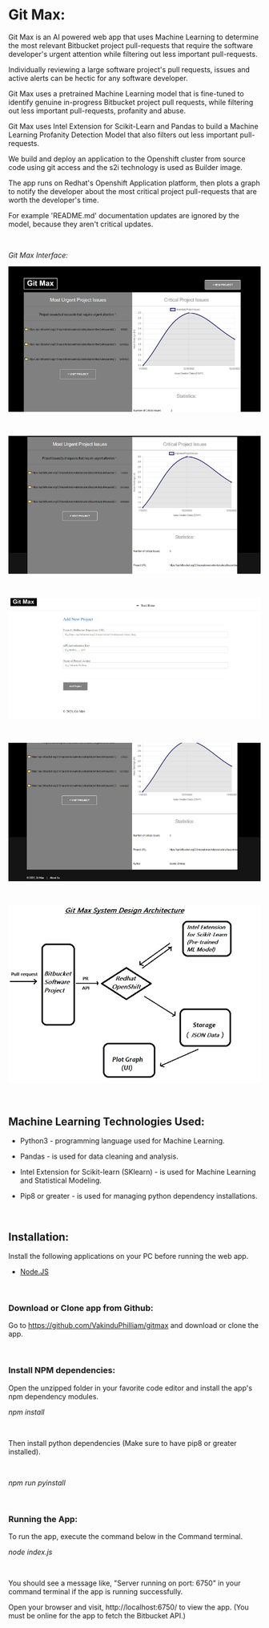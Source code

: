 
# Git Max:

Git Max is an AI powered web app that uses Machine Learning to determine the most relevant Bitbucket project pull-requests that require the software developer's  urgent attention while filtering out less important pull-requests. 

Individually reviewing a large software project's pull requests, issues and active alerts can be hectic for any software developer. 

Git Max uses a pretrained Machine Learning model that is fine-tuned to identify genuine in-progress Bitbucket project pull requests, while filtering out less important pull-requests, profanity and abuse. 

Git Max uses Intel Extension for Scikit-Learn and Pandas to build a Machine Learning Profanity Detection Model that also filters out less important pull-requests. 

We build and deploy an application to the Openshift cluster from source code using git access and the s2i technology is used as Builder image.

The app runs on Redhat's Openshift Application platform, then plots a graph to notify the developer about the most critical project pull-requests that are worth the developer's time. 

For example 'README.md' documentation updates are ignored by the model, because they aren't critical updates.

<br/>

_Git Max Interface:_

![Gitmax of Work Interface 1](/docs/ui1.png)

</br>

![Gitmax of Work Interface 2](/docs/ui2.png)

</br>

![Gitmax of Work Interface 3](/docs/ui3.png)

</br>

![Gitmax of Work Interface 4](/docs/ui4.png)

</br>

![Gitmax of Work Interface 5](/docs/system_design.png)


</br>

## Machine Learning Technologies Used:

- Python3 - programming language used for Machine Learning.

- Pandas - is used for data cleaning and analysis.

- Intel Extension for Scikit-learn (SKlearn) - is used for Machine Learning and Statistical Modeling.

- Pip8 or greater - is used for managing python dependency installations.

<br/>

## Installation:

Install the following applications on your PC before running the web app.

- [Node.JS](https://nodejs.org/en/download/current/)

</br>

### Download or Clone app from Github:

Go to https://github.com/VakinduPhilliam/gitmax and download or clone the app.

</br>

### Install NPM dependencies:

Open the unzipped folder in your favorite code editor and install the app's npm dependency modules. 

_npm install_

</br>

Then install python dependencies (Make sure to have pip8 or greater installed).

</br>

_npm run pyinstall_

</br>

### Running the App:

To run the app, execute the command below in the Command terminal. 

_node index.js_

</br>

You should see a message like, "Server running on port: 6750" in your command terminal if the app is running successfully.

Open your browser and visit, http://localhost:6750/ to view the app.
(You must be online for the app to fetch the Bitbucket API.)

